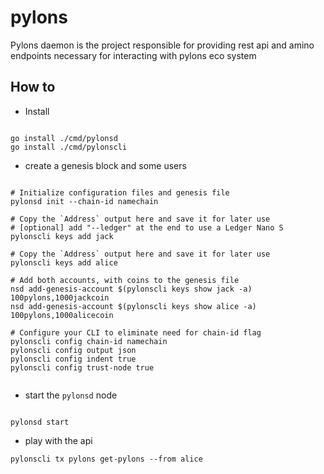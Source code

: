 # pylons

Pylons daemon is the project responsible for providing rest api and amino endpoints necessary for interacting with pylons eco system


## How to

- Install

```

go install ./cmd/pylonsd
go install ./cmd/pylonscli

```

- create a genesis block and some users

```

# Initialize configuration files and genesis file
pylonsd init --chain-id namechain

# Copy the `Address` output here and save it for later use 
# [optional] add "--ledger" at the end to use a Ledger Nano S 
pylonscli keys add jack

# Copy the `Address` output here and save it for later use
pylonscli keys add alice

# Add both accounts, with coins to the genesis file
nsd add-genesis-account $(pylonscli keys show jack -a) 100pylons,1000jackcoin
nsd add-genesis-account $(pylonscli keys show alice -a) 100pylons,1000alicecoin

# Configure your CLI to eliminate need for chain-id flag
pylonscli config chain-id namechain
pylonscli config output json
pylonscli config indent true
pylonscli config trust-node true


```

- start the `pylonsd` node

```

pylonsd start

```

- play with the api

```
pylonscli tx pylons get-pylons --from alice
```
